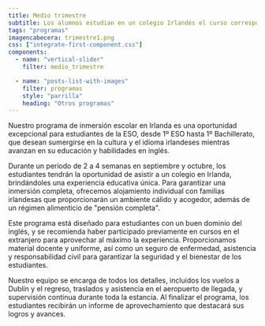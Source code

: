 ```yaml
---
title: Medio trimestre
subtitle: Los alumnos estudian en un colegio Irlandés el curso correspondiente a su equivalente en España, reincorporándose a la vuelta del viaje.
tags: "programas"
imagencabecera: trimestre1.png
css: ["integrate-first-component.css"]
components:
  - name: "vertical-slider"
    filter: medio_trimestre

  - name: "posts-list-with-images"
    filter: programas
    style: "parrilla"
    heading: "Otros programas"
---
```


Nuestro programa de inmersión escolar en Irlanda es una oportunidad excepcional para estudiantes de la ESO, desde 1º ESO hasta 1º Bachillerato, que desean sumergirse en la cultura y el idioma irlandeses mientras avanzan en su educación y habilidades en inglés.

Durante un período de 2 a 4 semanas en septiembre y octubre, los estudiantes tendrán la oportunidad de asistir a un colegio en Irlanda, brindándoles una experiencia educativa única. Para garantizar una inmersión completa, ofrecemos alojamiento individual con familias irlandesas que proporcionarán un ambiente cálido y acogedor, además de un régimen alimenticio de "pensión completa".

Este programa está diseñado para estudiantes con un buen dominio del inglés, y se recomienda haber participado previamente en cursos en el extranjero para aprovechar al máximo la experiencia. Proporcionamos material docente y uniforme, así como un seguro de enfermedad, asistencia y responsabilidad civil para garantizar la seguridad y el bienestar de los estudiantes.

Nuestro equipo se encarga de todos los detalles, incluidos los vuelos a Dublín y el regreso, traslados y asistencia en el aeropuerto de llegada, y supervisión continua durante toda la estancia. Al finalizar el programa, los estudiantes recibirán un informe de aprovechamiento que destacará sus logros y avances.
